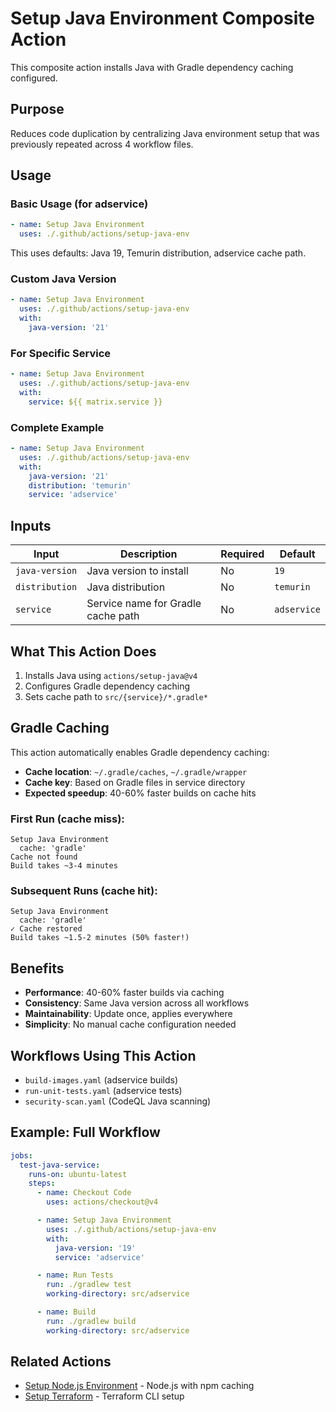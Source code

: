 # Setup Java Environment Composite Action

This composite action installs Java with Gradle dependency caching configured.

## Purpose

Reduces code duplication by centralizing Java environment setup that was previously repeated across 4 workflow files.

## Usage

### Basic Usage (for adservice)

```yaml
- name: Setup Java Environment
  uses: ./.github/actions/setup-java-env
```

This uses defaults: Java 19, Temurin distribution, adservice cache path.

### Custom Java Version

```yaml
- name: Setup Java Environment
  uses: ./.github/actions/setup-java-env
  with:
    java-version: '21'
```

### For Specific Service

```yaml
- name: Setup Java Environment
  uses: ./.github/actions/setup-java-env
  with:
    service: ${{ matrix.service }}
```

### Complete Example

```yaml
- name: Setup Java Environment
  uses: ./.github/actions/setup-java-env
  with:
    java-version: '21'
    distribution: 'temurin'
    service: 'adservice'
```

## Inputs

| Input | Description | Required | Default |
|-------|-------------|----------|---------|
| `java-version` | Java version to install | No | `19` |
| `distribution` | Java distribution | No | `temurin` |
| `service` | Service name for Gradle cache path | No | `adservice` |

## What This Action Does

1. Installs Java using `actions/setup-java@v4`
2. Configures Gradle dependency caching
3. Sets cache path to `src/{service}/*.gradle*`

## Gradle Caching

This action automatically enables Gradle dependency caching:
- **Cache location**: `~/.gradle/caches`, `~/.gradle/wrapper`
- **Cache key**: Based on Gradle files in service directory
- **Expected speedup**: 40-60% faster builds on cache hits

### First Run (cache miss):
```
Setup Java Environment
  cache: 'gradle'
Cache not found
Build takes ~3-4 minutes
```

### Subsequent Runs (cache hit):
```
Setup Java Environment
  cache: 'gradle'
✓ Cache restored
Build takes ~1.5-2 minutes (50% faster!)
```

## Benefits

- **Performance**: 40-60% faster builds via caching
- **Consistency**: Same Java version across all workflows
- **Maintainability**: Update once, applies everywhere
- **Simplicity**: No manual cache configuration needed

## Workflows Using This Action

- `build-images.yaml` (adservice builds)
- `run-unit-tests.yaml` (adservice tests)
- `security-scan.yaml` (CodeQL Java scanning)

## Example: Full Workflow

```yaml
jobs:
  test-java-service:
    runs-on: ubuntu-latest
    steps:
      - name: Checkout Code
        uses: actions/checkout@v4

      - name: Setup Java Environment
        uses: ./.github/actions/setup-java-env
        with:
          java-version: '19'
          service: 'adservice'

      - name: Run Tests
        run: ./gradlew test
        working-directory: src/adservice

      - name: Build
        run: ./gradlew build
        working-directory: src/adservice
```

## Related Actions

- [Setup Node.js Environment](./../setup-node-env/README.md) - Node.js with npm caching
- [Setup Terraform](./../setup-terraform/README.md) - Terraform CLI setup
